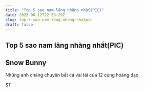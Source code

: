 ```yaml
---
title: "Top 5 sao nam lăng nhăng nhất(PIC)"
date: 2025-06-12T22:56:29Z
slug: top-5-sao-nam-lang-nhang-nhatpic
draft: false
---
```


## Top 5 sao nam lăng nhăng nhất(PIC)

## Snow Bunny

Những anh chàng chuyên bắt cá vài tài của 12 cung hoàng đạo.






ST